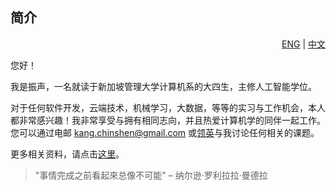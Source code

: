 ## 简介

<div align="right"> <a href="https://github.com/cskang0121/cskang0121/blob/main/README.md">ENG</a> | <a href="https://github.com/cskang0121/cskang0121/blob/main/README_CN.md">中文</a></div>  

<div style="text-align: justify"> 
  
<p>
您好！

我是振声，一名就读于新加坡管理大学计算机系的大四生，主修人工智能学位。</p>

<p>

对于任何软件开发，云端技术，机械学习，大数据，等等的实习与工作机会，本人都非常感兴趣！我非常享受与拥有相同志向，并且热爱计算机学的同伴一起工作。您可以通过电邮 kang.chinshen@gmail.com 或[领英](https://www.linkedin.com/in/chinshenkang/)与我讨论任何相关的课题。

更多相关资料，请点击[这里](https://github.com/cskang0121/cskang0121)。

> "事情完成之前看起來总像不可能" – 纳尔逊·罗利拉拉·曼德拉

</p> 

</div>  
